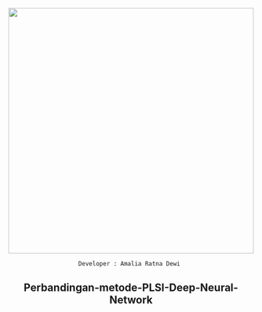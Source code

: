<p align="center">
<img width="500" src="https://s3.jagoanstorage.com/aditia-storage/asset/ilustrasi/Copyright-pana.png">
</p>

<div align="center">
  
  <code>Developer : Amalia Ratna Dewi </code>
  
## Perbandingan-metode-PLSI-Deep-Neural-Network
  
</div>

